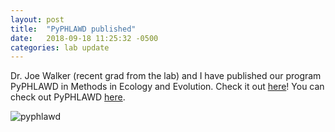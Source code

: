 ```yaml
---
layout: post
title:  "PyPHLAWD published"
date:   2018-09-18 11:25:32 -0500
categories: lab update
---
```

Dr. Joe Walker (recent grad from the lab) and I have published our program PyPHLAWD in Methods in Ecology and Evolution. Check it out [here](https://besjournals.onlinelibrary.wiley.com/doi/abs/10.1111/2041-210X.13096)! You can check out PyPHLAWD [here](https://fephyfofum.github.io/PyPHLAWD/).

![pyphlawd](https://fephyfofum.github.io/PyPHLAWD/assets/img/pyphlawd_log.png)
